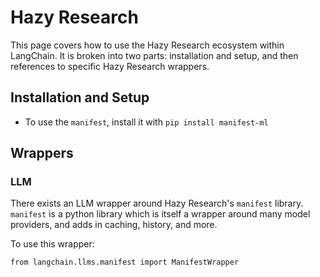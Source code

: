 Hazy Research
=============

This page covers how to use the Hazy Research ecosystem within LangChain. It is broken into two parts: installation and setup, and then references to specific Hazy Research wrappers.

Installation and Setup[​](#installation-and-setup "Direct link to Installation and Setup")
------------------------------------------------------------------------------------------

*   To use the `manifest`, install it with `pip install manifest-ml`

Wrappers[​](#wrappers "Direct link to Wrappers")
------------------------------------------------

### LLM[​](#llm "Direct link to LLM")

There exists an LLM wrapper around Hazy Research's `manifest` library. `manifest` is a python library which is itself a wrapper around many model providers, and adds in caching, history, and more.

To use this wrapper:

    from langchain.llms.manifest import ManifestWrapper